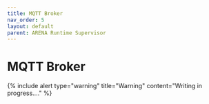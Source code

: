 ```yaml
---
title: MQTT Broker
nav_order: 5
layout: default
parent: ARENA Runtime Supervisor
---
```


# MQTT Broker

{% include alert type="warning" title="Warning" content="Writing in progress...." %}

